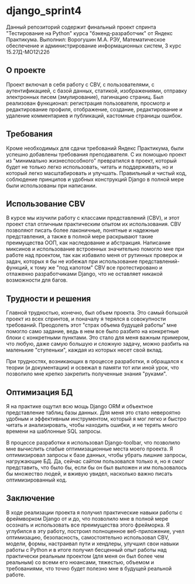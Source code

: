 # django_sprint4

Данный репозиторий содержит финальный проект спринта "Тестирование на Python" курса "бэкенд-разработчик" от Яндекс Практикума.
Выполнил: Ворогушин М.А.
РЭУ, Математическое обеспечение и администрирование информационных систем, 3 курс
15.27Д-МО12\22б

## О проекте

Проект включал в себя работу с CBV, с пользователями, с аутентификацией, с базой данных, статикой, изображениями,
отправку электронных писем (эмулирование), пагинацию страниц.
Был реализован функционал: регистрация пользователя, просмотр и редактирование профиля, отображение, создание, редактирование и удаление комментариев и публикаций, кастомные страницы ошибок.

## Требования

Кроме необходимых для сдачи требований Яндекс Практикума, были успешно добавлены требования преподавателя.
С их помощью проект из "минимально жизнеспособного" превратился в проект, который будет не только легко использовать, читать и поддерживать, но и который легко масштабировать и улучшать. Правильный и чистый код, соблюдение принципов и удобных конструкций Django в полной мере были использованы при написании.

## Использование CBV

В курсе мы изучили работу с классами представлений (CBV), и этот проект стал отличным практическим опытом их использования. CBV позволяют писать более лаконичные, понятные и надежные представления, а также в полной мере раскрывают такие преимущества ООП, как наследование и абстракция. Написание миксинов и использование встроенных значительно помогло мне при работе над проектом, так как избавило меня от рутинных проверок и задач, которых я бы не избежал при использование представлений-функций, к тому же "под капотом" CBV все протестировано и отлаженно разработчиками Django, что не оставляет никакой возможности для багов.

## Трудности и решения

Главной трудностью, конечно, был объем проекта. Это самый большой проект из всех спринтов, и поначалу я терялся в совокупности требований. Преодолеть этот "страх объема будущей работы" мне помогло само задание, ведь в нем все было разбито на конкретные блоки с конкретными пунктами. Это стало для меня важным примером, что любую, даже самую большую и сложную задачу, можно разбить на маленькие "ступеньки", каждая из которых несет свой вклад.

При трудностях, возникающих в процессе разработки, я обращался к теории (и документации) и освежал в памяти тот или иной урок, что позволило мне крепко закрепить полученные знания "руками".

## Оптимизация БД

Я на практике ощутил всю мощь Django ORM и объектное представление таблиц базы данных. Для меня это стало невероятно удобным и эффективным инструментом, который я мог легко и быстро читать и анализировать, чтобы находить ошибки, и не терять много времени на шаблонные SQL запросы.

В процессе разработки я использовал Django-toolbar, что позволило мне вычислить слабые оптимизационные места моего проекта. Я оптимизировал запросы к базе данных, чтобы убрать лишние запросы, нагружающие БД. Да, сейчас сайтом пользовался только я, но я смог представить, что было бы, если бы он был выложен и им пользовалось бы множество людей, и вживую увидел, насколько важно писать оптимизированный код. 

## Заключение

В ходе реализации проекта я получил практические навыки работы с фреймворком Django от и до, что позволило мне в полной мере осознать и использовать все преимущества этого фрейморка. Я углубился в эту работу, построил полноценное веб-приложение, учел оптимизацию, безопасность, самостоятельно использовал CBV, модели, формы, настраивал пути и хендлеры, улучшил свои навыки работы с Python и в итоге получил бесценный опыт работы над практически реальным проектом (для меня он был более чем реальным) со всеми его нюансами, тяжестью, объемом и требованиями, что точно будет полезно мне в будущей реальной работе.